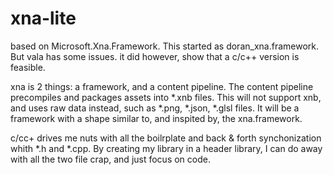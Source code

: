 # xna-lite

based on Microsoft.Xna.Framework. This started as doran_xna.framework. But vala has some issues.
it did however, show that a c/c++ version is feasible. 

xna is 2 things: a framework, and a content pipeline. The content pipeline precompiles and packages assets into *.xnb files. This will not support xnb, and uses raw data instead, such as *.png, *.json, *.glsl files. It will be a framework with a shape similar to, and inspited by, the xna.framework.

c/cc+ drives me nuts with all the boilrplate and back & forth synchonization whith *.h and *.cpp. By creating my library in a header library, I can do away with all the two file crap, and just focus on code.
